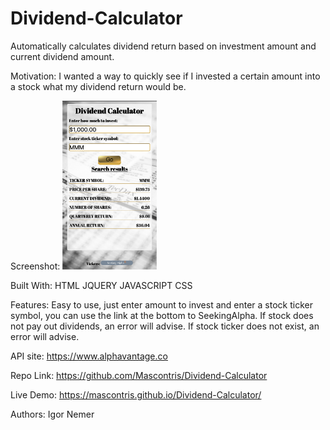 # Dividend-Calculator
Automatically calculates dividend return based on investment amount and current dividend amount.

Motivation:
I wanted a way to quickly see if I invested a certain amount into a stock what my dividend return would be.

Screenshot: <img src="Dividend-Calculator Screen Shot.png" width="30%">

Built With:
HTML
JQUERY
JAVASCRIPT
CSS

Features:
Easy to use, just enter amount to invest and enter a stock ticker symbol, you can use the link at the bottom to SeekingAlpha.
If stock does not pay out dividends, an error will advise.
If stock ticker does not exist, an error will advise.

API site: https://www.alphavantage.co

Repo Link:
https://github.com/Mascontris/Dividend-Calculator

Live Demo:
https://mascontris.github.io/Dividend-Calculator/

Authors:
Igor Nemer
